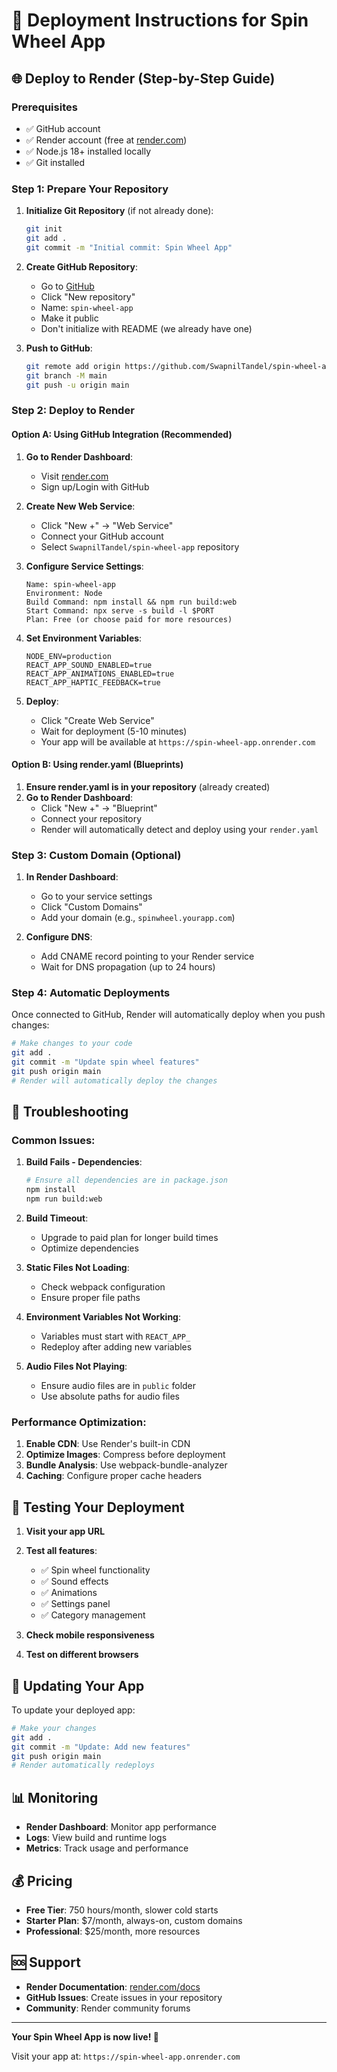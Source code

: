 # 🚀 Deployment Instructions for Spin Wheel App

## 🌐 Deploy to Render (Step-by-Step Guide)

### Prerequisites
- ✅ GitHub account
- ✅ Render account (free at [render.com](https://render.com))
- ✅ Node.js 18+ installed locally
- ✅ Git installed

### Step 1: Prepare Your Repository

1. **Initialize Git Repository** (if not already done):
   ```bash
   git init
   git add .
   git commit -m "Initial commit: Spin Wheel App"
   ```

2. **Create GitHub Repository**:
   - Go to [GitHub](https://github.com)
   - Click "New repository"
   - Name: `spin-wheel-app`
   - Make it public
   - Don't initialize with README (we already have one)

3. **Push to GitHub**:
   ```bash
   git remote add origin https://github.com/SwapnilTandel/spin-wheel-app.git
   git branch -M main
   git push -u origin main
   ```

### Step 2: Deploy to Render

#### Option A: Using GitHub Integration (Recommended)

1. **Go to Render Dashboard**:
   - Visit [render.com](https://render.com)
   - Sign up/Login with GitHub

2. **Create New Web Service**:
   - Click "New +" → "Web Service"
   - Connect your GitHub account
   - Select `SwapnilTandel/spin-wheel-app` repository

3. **Configure Service Settings**:
   ```
   Name: spin-wheel-app
   Environment: Node
   Build Command: npm install && npm run build:web
   Start Command: npx serve -s build -l $PORT
   Plan: Free (or choose paid for more resources)
   ```

4. **Set Environment Variables**:
   ```
   NODE_ENV=production
   REACT_APP_SOUND_ENABLED=true
   REACT_APP_ANIMATIONS_ENABLED=true
   REACT_APP_HAPTIC_FEEDBACK=true
   ```

5. **Deploy**:
   - Click "Create Web Service"
   - Wait for deployment (5-10 minutes)
   - Your app will be available at `https://spin-wheel-app.onrender.com`

#### Option B: Using render.yaml (Blueprints)

1. **Ensure render.yaml is in your repository** (already created)
2. **Go to Render Dashboard**:
   - Click "New +" → "Blueprint"
   - Connect your repository
   - Render will automatically detect and deploy using your `render.yaml`

### Step 3: Custom Domain (Optional)

1. **In Render Dashboard**:
   - Go to your service settings
   - Click "Custom Domains"
   - Add your domain (e.g., `spinwheel.yourapp.com`)

2. **Configure DNS**:
   - Add CNAME record pointing to your Render service
   - Wait for DNS propagation (up to 24 hours)

### Step 4: Automatic Deployments

Once connected to GitHub, Render will automatically deploy when you push changes:

```bash
# Make changes to your code
git add .
git commit -m "Update spin wheel features"
git push origin main
# Render will automatically deploy the changes
```

## 🔧 Troubleshooting

### Common Issues:

1. **Build Fails - Dependencies**:
   ```bash
   # Ensure all dependencies are in package.json
   npm install
   npm run build:web
   ```

2. **Build Timeout**:
   - Upgrade to paid plan for longer build times
   - Optimize dependencies

3. **Static Files Not Loading**:
   - Check webpack configuration
   - Ensure proper file paths

4. **Environment Variables Not Working**:
   - Variables must start with `REACT_APP_`
   - Redeploy after adding new variables

5. **Audio Files Not Playing**:
   - Ensure audio files are in `public` folder
   - Use absolute paths for audio files

### Performance Optimization:

1. **Enable CDN**: Use Render's built-in CDN
2. **Optimize Images**: Compress before deployment
3. **Bundle Analysis**: Use webpack-bundle-analyzer
4. **Caching**: Configure proper cache headers

## 📱 Testing Your Deployment

1. **Visit your app URL**
2. **Test all features**:
   - ✅ Spin wheel functionality
   - ✅ Sound effects
   - ✅ Animations
   - ✅ Settings panel
   - ✅ Category management

3. **Check mobile responsiveness**
4. **Test on different browsers**

## 🔄 Updating Your App

To update your deployed app:

```bash
# Make your changes
git add .
git commit -m "Update: Add new features"
git push origin main
# Render automatically redeploys
```

## 📊 Monitoring

- **Render Dashboard**: Monitor app performance
- **Logs**: View build and runtime logs
- **Metrics**: Track usage and performance

## 💰 Pricing

- **Free Tier**: 750 hours/month, slower cold starts
- **Starter Plan**: $7/month, always-on, custom domains
- **Professional**: $25/month, more resources

## 🆘 Support

- **Render Documentation**: [render.com/docs](https://render.com/docs)
- **GitHub Issues**: Create issues in your repository
- **Community**: Render community forums

---

**Your Spin Wheel App is now live! 🎉**

Visit your app at: `https://spin-wheel-app.onrender.com`
